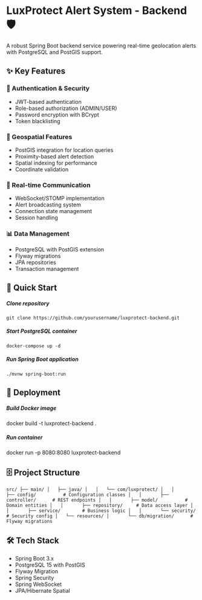 # LuxProtect Alert System - Backend 🛡️

A robust Spring Boot backend service powering real-time geolocation alerts with PostgreSQL and PostGIS support.

## ✨ Key Features

### 🔐 Authentication & Security

* JWT-based authentication
* Role-based authorization (ADMIN/USER)
* Password encryption with BCrypt
* Token blacklisting

### 📍 Geospatial Features

* PostGIS integration for location queries
* Proximity-based alert detection
* Spatial indexing for performance
* Coordinate validation

### 🔄 Real-time Communication

* WebSocket/STOMP implementation
* Alert broadcasting system
* Connection state management
* Session handling

### 📊 Data Management

* PostgreSQL with PostGIS extension
* Flyway migrations
* JPA repositories
* Transaction management

## 🚀 Quick Start

##### Clone repository

`git clone https://github.com/yourusername/luxprotect-backend.git`

##### Start PostgreSQL container

`docker-compose up -d`

##### Run Spring Boot application

`./mvnw spring-boot:run`

## 🚀 Deployment
##### Build Docker image
docker build -t luxprotect-backend .

##### Run container
docker run -p 8080:8080 luxprotect-backend

## 🗄️ Project Structure

`src/
├── main/
│   ├── java/
│   │   └── com/luxprotect/
│   │       ├── config/          # Configuration classes
│   │       ├── controller/      # REST endpoints
│   │       ├── model/          # Domain entities
│   │       ├── repository/     # Data access layer
│   │       ├── service/        # Business logic
│   │       └── security/       # Security config
│   └── resources/
│       └── db/migration/      # Flyway migrations`

## 🛠️ Tech Stack

* Spring Boot 3.x
* PostgreSQL 15 with PostGIS
* Flyway Migration
* Spring Security
* Spring WebSocket
* JPA/Hibernate Spatial
